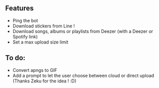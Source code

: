 ## Features
- Ping the bot
- Download stickers from Line !
- Download songs, albums or playlists from Deezer (with a Deezer or Spotify link)
- Set a max upload size limit

## To do:
- Convert apngs to GIF
- Add a prompt to let the user choose between cloud or direct upload (Thanks Zeku for the idea ! :D)
